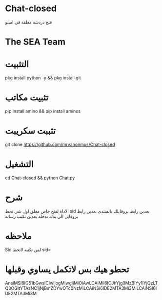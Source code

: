 # Chat-closed
فتح دردشة مغلقة في امينو 
# The SEA Team

# التثبيت

pkg install python -y && pkg install git
# تثبيت مكاتب
pip install amino && pip install aminos
# تثببت سكريبت
git clone https://github.com/mrvanonmus/Chat-closed
# التشغيل 
cd Chat-closed && python Chat.py
# شرح
الاداة لفتح خاص مغلق 
اول شي تحط sid
بعدين رابط بروفايلك بالمنتدى 
بعدين رابط بروفايل الي بدك تدخله 
بعدين تكتب رساله 
# ملاحظه 
Sid لمن تكتبه
لاتحط sid=
# تحطو هيك بس لاتكمل يساوي وقبلها 
AnsiMSI6IG51bGwsICIwIjogMiwgIjMiOiAwLCAiMiI6ICJhYjg0MzBlYy1lYjQzLTQ3OGItYTAzNC1jNjBmZDYwOTc0NzMiLCAiNSI6IDE2MTA3Mi3MiLCAiNSI6IDE2MTA3Mi3M

